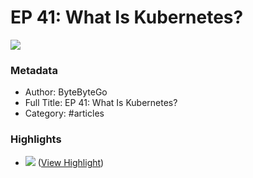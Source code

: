 # EP 41: What Is Kubernetes?

![](https://readwise-assets.s3.amazonaws.com/static/images/article2.74d541386bbf.png)

### Metadata

- Author: ByteByteGo
- Full Title: EP 41: What Is Kubernetes?
- Category: #articles

### Highlights

- [![](https://substackcdn.com/image/fetch/w_304,c_limit,f_auto,q_auto:good,fl_progressive:steep/https%3A%2F%2Fsubstack-post-media.s3.amazonaws.com%2Fpublic%2Fimages%2F364bcb4b-284c-4d16-9cc8-d9e0b68bf713_800x1182.jpeg)](https://substack.com/redirect/838b94ac-cdc1-4066-a1fa-721ec76b8cef?j=eyJ1IjoieXhwbyJ9.DEqSmjn28hY_v2c0e6dyUAoIQ8blC09zantMWqt8OV4) ([View Highlight](https://read.readwise.io/read/01gprsxw7vznpsyqwse8as8g96))
